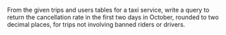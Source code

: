 From the given trips and users tables for a taxi service, write a query to return the cancellation rate in the first two days in October, rounded to two decimal places, for trips not involving banned riders or drivers. 